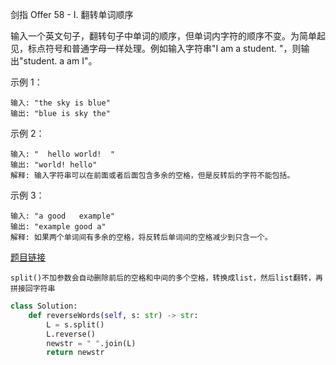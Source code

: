 剑指 Offer 58 - I. 翻转单词顺序

输入一个英文句子，翻转句子中单词的顺序，但单词内字符的顺序不变。为简单起见，标点符号和普通字母一样处理。例如输入字符串"I am a student. "，则输出"student. a am I"。

示例 1：
```
输入: "the sky is blue"
输出: "blue is sky the"
```
示例 2：
```
输入: "  hello world!  "
输出: "world! hello"
解释: 输入字符串可以在前面或者后面包含多余的空格，但是反转后的字符不能包括。
```
示例 3：
```
输入: "a good   example"
输出: "example good a"
解释: 如果两个单词间有多余的空格，将反转后单词间的空格减少到只含一个。
```

[题目链接](https://leetcode-cn.com/problems/fan-zhuan-dan-ci-shun-xu-lcof/)

```
split()不加参数会自动删除前后的空格和中间的多个空格，转换成list，然后list翻转，再拼接回字符串
```

```python
class Solution:
    def reverseWords(self, s: str) -> str:
        L = s.split()
        L.reverse()
        newstr = " ".join(L)
        return newstr
```